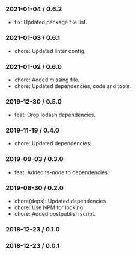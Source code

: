 ### 2021-01-04 / 0.6.2

- fix: Updated package file list.

### 2021-01-03 / 0.6.1

- chore: Updated linter config.

### 2021-01-02 / 0.6.0

- chore: Added missing file.
- chore: Updated dependencies, code and tools.

### 2019-12-30 / 0.5.0

- feat: Drop lodash dependencies.

### 2019-11-19 / 0.4.0

- chore: Updated dependencies.

### 2019-09-03 / 0.3.0

- feat: Added ts-node to dependencies.

### 2019-08-30 / 0.2.0

- chore(deps): Updated dependencies.
- chore: Use NPM for locking.
- chore: Added postpublish script.

### 2018-12-23 / 0.1.0


### 2018-12-23 / 0.0.1


